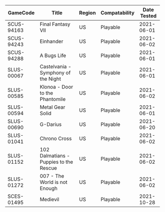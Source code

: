 | GameCode | Title | Region | Compatability | Date Tested |
|----------|-------|--------|---------------|-------------|
|SCUS-94163| Final Fantasy VII | US | Playable | 2021-06-01 |
|SCUS-94243| Einhander | US | Playable | 2021-06-02 |
|SCUS-94288| A Bugs Life | US | Playable | 2021-06-01 |
|SLUS-00067| Castelvania - Symphony of the Night | US | Playable | 2021-06-01 |
|SLUS-00585| Klonoa - Door to the Phantomile | US | Playable | 2021-06-02 |
|SLUS-00594| Metal Gear Solid | US | Playable | 2021-06-01 |
|SLUS-00690| G-Darius | US | Playable | 2021-06-20 |
|SLUS-01041| Chrono Cross | US | Playable | 2021-06-02 |
|SLUS-01152| 102 Dalmatians - Puppies to the Rescue | US | Playable | 2021-06-02 |
|SLUS-01272| 007 - The World is not Enough | US | Playable | 2021-06-02 |
|SCES-01495| Medievil | US | Playable | 2021-10-28 |
